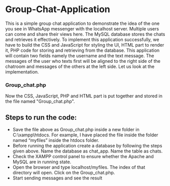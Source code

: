 # Group-Chat-Application
This is a simple group chat application to demonstrate the idea of the one you see in WhatsApp messenger with the localhost server. Multiple users can come and share their views here. The MySQL database stores the chats and retrieves it effectively. To implement this application successfully, we have to build the CSS and JavaScript for styling the UI, HTML part to render it, PHP code for storing and retrieving from the database. This application will contain two fields namely the username and the text message. The messages of the user who texts first will be aligned to the right side of the chatroom and messages of the others at the left side. Let us look at the implementation.


### Group_chat.php
Now the CSS, JavaScript, PHP and HTML part is put together and stored in the file named "Group_chat.php".

## Steps to run the code:
- Save the file above as Group_chat.php inside a new folder in C:\xampp\htdocs. For example, I have placed the file inside the folder named “myfiles” inside the htdocs folder.
- Before running the application create a database by following the steps given above. Name the database as chat_app. Name the table as chats.
- Check the XAMPP control panel to ensure whether the Apache and MySQL are in running state.
- Open the browser and type localhost/myfiles. The index of that directory will open. Click on the Group_chat.php.
- Start sending messages and see the result
